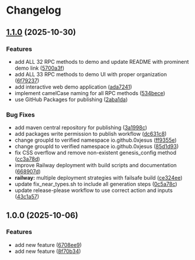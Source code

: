 # Changelog

## [1.1.0](https://github.com/0xjesus/near-kotlin-jsonrpc-client/compare/v1.0.0...v1.1.0) (2025-10-30)


### Features

* add ALL 32 RPC methods to demo and update README with prominent demo link ([5700a3f](https://github.com/0xjesus/near-kotlin-jsonrpc-client/commit/5700a3feffdc0a7d72904c3e17c902c1a86d797a))
* add ALL 33 RPC methods to demo UI with proper organization ([6f79237](https://github.com/0xjesus/near-kotlin-jsonrpc-client/commit/6f792376d35a776131e880a259c647cfbfd09ca0))
* add interactive web demo application ([ada7241](https://github.com/0xjesus/near-kotlin-jsonrpc-client/commit/ada7241235a1ae8a9b927289a721fd8824874f3b))
* implement camelCase naming for all RPC methods ([534bece](https://github.com/0xjesus/near-kotlin-jsonrpc-client/commit/534bece1d9a5b68f2a4bc6f64c8b8d033298f042))
* use GitHub Packages for publishing ([2aba1da](https://github.com/0xjesus/near-kotlin-jsonrpc-client/commit/2aba1da5d7a9f6780254b15b1b9ce34fe7474fa4))


### Bug Fixes

* add maven central repository for publishing ([3a1998c](https://github.com/0xjesus/near-kotlin-jsonrpc-client/commit/3a1998c5c978056000a7fced4ec904f27deacc5d))
* add packages write permission to publish workflow ([dc631c8](https://github.com/0xjesus/near-kotlin-jsonrpc-client/commit/dc631c8770dabfa2a2a1c15d049268217db03bd8))
* change groupId to verified namespace io.github.0xjesus ([ff9355e](https://github.com/0xjesus/near-kotlin-jsonrpc-client/commit/ff9355ecbae07aae08e040da74f35aca22b22c64))
* change groupId to verified namespace io.github.0xjesus ([85d1d93](https://github.com/0xjesus/near-kotlin-jsonrpc-client/commit/85d1d9319a0dfa726f04d7ba359f9aa384f6e167))
* fix CSS overflow and remove non-existent genesis_config method ([cc3a78d](https://github.com/0xjesus/near-kotlin-jsonrpc-client/commit/cc3a78d649067ee5892afb5f9bd3e68f07fd2aa1))
* improve Railway deployment with build scripts and documentation ([668907d](https://github.com/0xjesus/near-kotlin-jsonrpc-client/commit/668907de155f305f3392afcb9f0833ef7dbec0fd))
* **railway:** multiple deployment strategies with failsafe build ([ce324ee](https://github.com/0xjesus/near-kotlin-jsonrpc-client/commit/ce324eee8849079828cc88f0db03660f72390245))
* update fix_near_types.sh to include all generation steps ([0c5a78c](https://github.com/0xjesus/near-kotlin-jsonrpc-client/commit/0c5a78c9f5977162f512979134f4a16ea2bdbc15))
* update release-please workflow to use correct action and inputs ([43c1a57](https://github.com/0xjesus/near-kotlin-jsonrpc-client/commit/43c1a57edc3087b4620e8b3d99bc6ebe39339a12))

## 1.0.0 (2025-10-06)


### Features

* add new feature ([6708ee9](https://github.com/0xjesus/near-kotlin-jsonrpc-client/commit/6708ee9ae3fd25a7a1934f55797ebca6d14bf281))
* add new feature ([8f70b34](https://github.com/0xjesus/near-kotlin-jsonrpc-client/commit/8f70b344445aa346a605af669aa0552146de5e0a))
